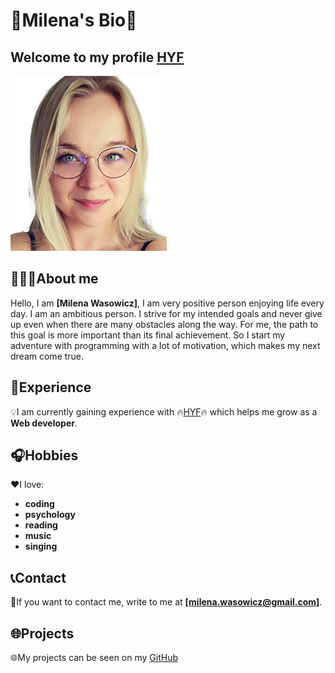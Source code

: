 # 🌟Milena's Bio🌟

## Welcome to my profile [HYF](./Mileenka.md)

![hyf](./img/Mileenka.png)

## 👱‍♀️💼About me

Hello, I am **[Milena Wasowicz]**, I am very positive person enjoying life every
day. I am an ambitious person. I strive for my intended goals and never give up
even when there are many obstacles along the way. For me, the path to this goal
is more important than its final achievement. So I start my adventure with
programming with a lot of motivation, which makes my next dream come true.

## 🚀Experience

💡I am currently gaining experience with 🔥[HYF](https://hackyourfuture.be/)🔥
which helps me grow as a **Web developer**.

## 🎧Hobbies

❤️I love:

- **coding**
- **psychology**
- **reading**
- **music**
- **singing**

## 📞Contact

💌If you want to contact me, write to me at **[milena.wasowicz@gmail.com]**.

## 🌐Projects

🌐My projects can be seen on my [GitHub](https://github.com/Mileenka)
